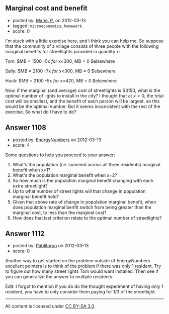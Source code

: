 ## Marginal cost and benefit

- posted by: [Marie. P.](https://stackexchange.com/users/-1/730-marie-p) on 2012-03-13
- tagged: `microeconomics`, `homework`
- score: 0

I'm stuck with a little exercise here, and I think you can help me. So suppose that the community of a village consists of three people with the following marginal
benefits for streetlights provided in quantity $x$:

Tom: $MB = 1500 -5x $for$ x<300, MB = 0 $elsewhere

Sally: $MB = 2100 -7x $for$ x<300, MB = 0 $elsewhere

Huck: $MB = 2100 -5x $for$ x<420, MB = 0 $elsewhere

Now, if the marginal (and average) cost of streetlights is $\$3150$, what is the optimal number of
lights to install in the city?
I thought that at $x=0$, the total cost will be smallest, and the benefit of each person will be largest. so this would be the optimal number. But it seems inconsistent with the rest of the exercise. So what do I have to do?


## Answer 1108

- posted by: [EnergyNumbers](https://stackexchange.com/users/-1/104-energynumbers) on 2012-03-13
- score: 4

Some questions to help you proceed to your answer:

 1. What's the population (i.e. summed across all three residents) marginal benefit when x=1?
 1. What's the population marginal benefit when x=2?
 1. So how much is the population marginal benefit changing with each extra streetlight?
 1. Up to what number of street lights will that change in population marginal benefit hold?
 1. Given that above rate of change in population marginal benefit, when does population marginal benfit switch from being greater than the marginal cost, to less than the marginal cost?
 1. How does that last criterion relate to the optimal number of streetlights?


## Answer 1112

- posted by: [Pablitorun](https://stackexchange.com/users/-1/405-pablitorun) on 2012-03-13
- score: 0

Another way to get started on the problem outside of EnergyNumbers excellent pointers is to think of the problem if there was only 1 resident.  Try to figure out how many street lights Tom would want installed.  Then see if you can generalize the answer to multiple residents.

Edit: I forgot to mention if you do do the thought experiment of having only 1 resident, you have to only consider them paying for 1/3 of the streetlight.




---

All content is licensed under [CC BY-SA 3.0](https://creativecommons.org/licenses/by-sa/3.0/).
